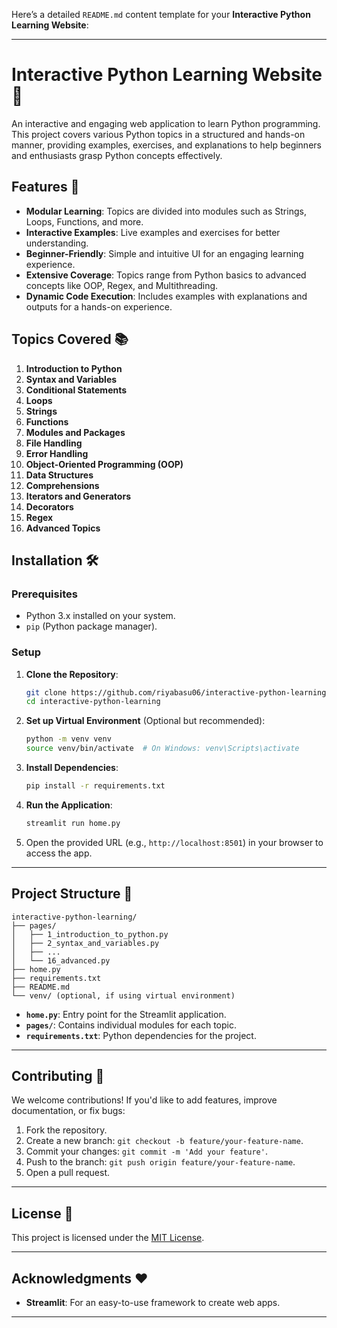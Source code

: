 Here’s a detailed `README.md` content template for your **Interactive Python Learning Website**:

---

# Interactive Python Learning Website 🌟

An interactive and engaging web application to learn Python programming. This project covers various Python topics in a structured and hands-on manner, providing examples, exercises, and explanations to help beginners and enthusiasts grasp Python concepts effectively.

## Features 🚀
- **Modular Learning**: Topics are divided into modules such as Strings, Loops, Functions, and more.
- **Interactive Examples**: Live examples and exercises for better understanding.
- **Beginner-Friendly**: Simple and intuitive UI for an engaging learning experience.
- **Extensive Coverage**: Topics range from Python basics to advanced concepts like OOP, Regex, and Multithreading.
- **Dynamic Code Execution**: Includes examples with explanations and outputs for a hands-on experience.

## Topics Covered 📚
1. **Introduction to Python**
2. **Syntax and Variables**
3. **Conditional Statements**
4. **Loops**
5. **Strings**
6. **Functions**
7. **Modules and Packages**
8. **File Handling**
9. **Error Handling**
10. **Object-Oriented Programming (OOP)**
11. **Data Structures**
12. **Comprehensions**
13. **Iterators and Generators**
14. **Decorators**
15. **Regex**
16. **Advanced Topics**

## Installation 🛠️

### Prerequisites
- Python 3.x installed on your system.
- `pip` (Python package manager).

### Setup
1. **Clone the Repository**:
   ```bash
   git clone https://github.com/riyabasu06/interactive-python-learning.git
   cd interactive-python-learning
   ```

2. **Set up Virtual Environment** (Optional but recommended):
   ```bash
   python -m venv venv
   source venv/bin/activate  # On Windows: venv\Scripts\activate
   ```

3. **Install Dependencies**:
   ```bash
   pip install -r requirements.txt
   ```

4. **Run the Application**:
   ```bash
   streamlit run home.py
   ```

5. Open the provided URL (e.g., `http://localhost:8501`) in your browser to access the app.

---

## Project Structure 📂
```plaintext
interactive-python-learning/
├── pages/
│   ├── 1_introduction_to_python.py
│   ├── 2_syntax_and_variables.py
│   ├── ...
│   └── 16_advanced.py
├── home.py
├── requirements.txt
├── README.md
└── venv/ (optional, if using virtual environment)
```

- **`home.py`**: Entry point for the Streamlit application.
- **`pages/`**: Contains individual modules for each topic.
- **`requirements.txt`**: Python dependencies for the project.

---

## Contributing 🤝
We welcome contributions! If you'd like to add features, improve documentation, or fix bugs:
1. Fork the repository.
2. Create a new branch: `git checkout -b feature/your-feature-name`.
3. Commit your changes: `git commit -m 'Add your feature'`.
4. Push to the branch: `git push origin feature/your-feature-name`.
5. Open a pull request.

---

## License 📝
This project is licensed under the [MIT License](LICENSE).

---

## Acknowledgments ❤️
- **Streamlit**: For an easy-to-use framework to create web apps.

---
